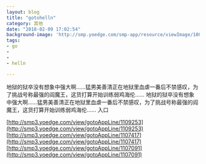 ```yaml
---
layout: blog
title: "gotohelln"
category: 其他
date: "2018-02-09 17:02:54"
background-image: 'http://smp.yoedge.com/smp-app/resource/viewImage/1001176appline.png'
tags:
- go
-  
-  
- helln

---
```

地狱的狱卒没有想象中强大啊……猛男美善清正在地狱里血虐一番后不禁感叹，为了挑战号称最强的阎魔王，这货打算开始训练弱鸡海伦……
地狱的狱卒没有想象中强大啊……猛男美善清正在地狱里血虐一番后不禁感叹，为了挑战号称最强的阎魔王，这货打算开始训练弱鸡海伦……
入口

[http://smp3.yoedge.com/view/gotoAppLine/1109253](http://smp3.yoedge.com/view/gotoAppLine/1109253)
[http://smp3.yoedge.com/view/gotoAppLine/1107417](http://smp3.yoedge.com/view/gotoAppLine/1107417)
[http://smp3.yoedge.com/view/gotoAppLine/1107091](http://smp3.yoedge.com/view/gotoAppLine/1107091)

        
